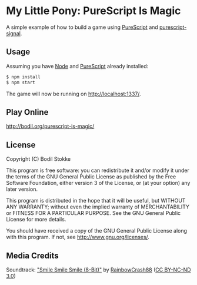 # My Little Pony: PureScript Is Magic

A simple example of how to build a game using
[PureScript](http://purescript.org/) and
[purescript-signal](https://github.com/bodil/purescript-signal).

## Usage

Assuming you have [Node](http://nodejs.org/) and
[PureScript](http://purescript.org/) already installed:

```sh
$ npm install
$ npm start
```

The game will now be running on <http://localhost:1337/>.

## Play Online

<http://bodil.org/purescript-is-magic/>

## License

Copyright (C) Bodil Stokke

This program is free software: you can redistribute it and/or modify
it under the terms of the GNU General Public License as published by
the Free Software Foundation, either version 3 of the License, or
(at your option) any later version.

This program is distributed in the hope that it will be useful,
but WITHOUT ANY WARRANTY; without even the implied warranty of
MERCHANTABILITY or FITNESS FOR A PARTICULAR PURPOSE.  See the
GNU General Public License for more details.

You should have received a copy of the GNU General Public License
along with this program. If not, see <http://www.gnu.org/licenses/>.

## Media Credits

Soundtrack:
["Smile Smile Smile (8-Bit)"](http://rc88.bandcamp.com/track/smile-smile-smile-8-bit)
by [RainbowCrash88](http://www.rc88.co.uk/)
([CC BY-NC-ND 3.0](http://creativecommons.org/licenses/by-nc-nd/3.0/))
